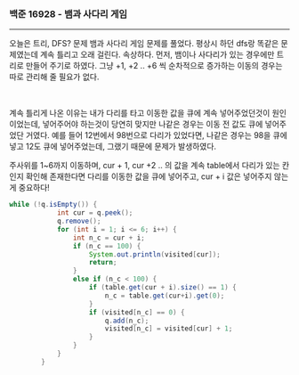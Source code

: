 ### 백준 16928 - 뱀과 사다리 게임

---

오늘은 트리, DFS? 문제 뱀과 사다리 게임 문제를 풀었다. 평상시 하던 dfs랑 똑같은 문제였는데 계속 틀리고 오래 걸린다.
속상하다.
먼저, 뱀이나 사다리가 있는 경우에만 트리로 만들어 주기로 하였다. 그냥 +1, +2 .. +6 씩 순차적으로 증가하는 이동의 경우는 따로 관리해 줄 필요가 없다.

<br>

계속 틀리게 나온 이유는 내가 다리를 타고 이동한 값을 큐에 계속 넣어주었던것이 원인이었는데, 넣어주어야 하는것이 당연히 맞지만
나같은 경우는 이동 전 값도 큐에 넣어주었단 거였다. 예를 들어 12번에서 98번으로 다리가 있었다면,
나같은 경우는 98을 큐에 넣고 12도 큐에 넣어주었는데, 그랬기 때문에 문제가 발생하였다.
<br>

주사위를 1~6까지 이동하며, cur + 1, cur +2 .. 의 값을 계속 table에서 다리가 있는 칸인지 확인해 존재한다면 다리를 이동한 값을 큐에 넣어주고, cur + i 값은 넣어주지 않는게 중요하다!

```JAVA
while (!q.isEmpty()) {
            int cur = q.peek();
            q.remove();
            for (int i = 1; i <= 6; i++) {
                int n_c = cur + i;
                if (n_c == 100) {
                    System.out.println(visited[cur]);
                    return;
                }
                else if (n_c < 100) {
                    if (table.get(cur + i).size() == 1) {
                        n_c = table.get(cur+i).get(0);
                    }
                    if (visited[n_c] == 0) {
                        q.add(n_c);
                        visited[n_c] = visited[cur] + 1;
                    }
                }
            }
        }
```